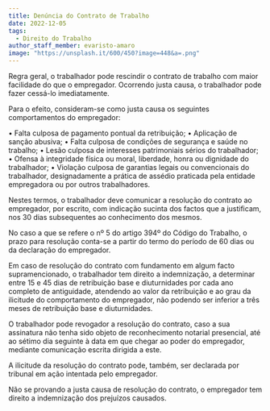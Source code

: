 ```yaml
---
title: Denúncia do Contrato de Trabalho
date: 2022-12-05
tags:
  - Direito do Trabalho
author_staff_member: evaristo-amaro
image: "https://unsplash.it/600/450?image=448&a=.png"
---
```


Regra geral, o trabalhador pode rescindir o contrato de trabalho com maior facilidade do que o empregador. Ocorrendo justa causa, o trabalhador pode fazer cessá-lo imediatamente.

Para o efeito, consideram-se como justa causa os seguintes comportamentos do empregador:

• Falta culposa de pagamento pontual da retribuição;
• Aplicação de sanção abusiva;
• Falta culposa de condições de segurança e saúde no trabalho;
• Lesão culposa de interesses patrimoniais sérios do trabalhador;
• Ofensa à integridade física ou moral, liberdade, honra ou dignidade do trabalhador;
• Violação culposa de garantias legais ou convencionais do trabalhador, designadamente a prática de assédio praticada pela entidade empregadora ou por outros trabalhadores.

Nestes termos, o trabalhador deve comunicar a resolução do contrato ao empregador, por escrito, com indicação sucinta dos factos que a justificam, nos 30 dias subsequentes ao conhecimento dos mesmos.

No caso a que se refere o nº 5 do artigo 394º do Código do Trabalho, o prazo para resolução conta-se a partir do termo do período de 60 dias ou da declaração do empregador.

Em caso de resolução do contrato com fundamento em algum facto supramencionado, o trabalhador tem direito a indemnização, a determinar entre 15 e 45 dias de retribuição base e diuturnidades por cada ano completo de antiguidade, atendendo ao valor da retribuição e ao grau da ilicitude do comportamento do empregador, não podendo ser inferior a três meses de retribuição base e diuturnidades.

O trabalhador pode revogador a resolução do contrato, caso a sua assinatura não tenha sido objeto de reconhecimento notarial presencial, até ao sétimo dia seguinte à data em que chegar ao poder do empregador, mediante comunicação escrita dirigida a este.

A ilicitude da resolução do contrato pode, também, ser declarada por tribunal em ação intentada pelo empregador.

Não se provando a justa causa de resolução do contrato, o empregador tem direito a indemnização dos prejuízos causados.
